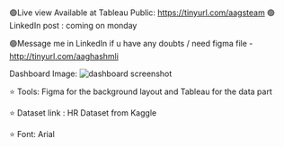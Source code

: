 🟢Live view Available at Tableau Public: https://tinyurl.com/aagsteam 🟢LinkedIn post : coming on monday

🟢Message me in LinkedIn if u have any doubts / need figma file - http://tinyurl.com/aaghashmli

Dashboard Image:
![dashboard screenshot](https://github.com/aaghashm/Tableau/assets/66006584/a53c7fb3-4e94-48ad-a206-2c866838498c)

⭐ Tools: Figma for the background layout and Tableau for the data part

⭐ Dataset link : HR Dataset from Kaggle

⭐ Font: Arial
